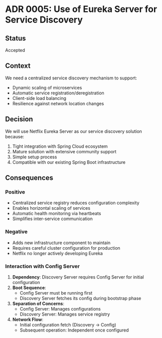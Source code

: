 # ADR 0005: Use of Eureka Server for Service Discovery

## Status
Accepted

## Context
We need a centralized service discovery mechanism to support:
- Dynamic scaling of microservices
- Automatic service registration/deregistration
- Client-side load balancing
- Resilience against network location changes

## Decision
We will use Netflix Eureka Server as our service discovery solution because:
1. Tight integration with Spring Cloud ecosystem
2. Mature solution with extensive community support
3. Simple setup process
4. Compatible with our existing Spring Boot infrastructure

## Consequences

### Positive
- Centralized service registry reduces configuration complexity
- Enables horizontal scaling of services
- Automatic health monitoring via heartbeats
- Simplifies inter-service communication

### Negative
- Adds new infrastructure component to maintain
- Requires careful cluster configuration for production
- Netflix no longer actively developing Eureka

### Interaction with Config Server
1. **Dependency**: Discovery Server requires Config Server for initial configuration
2. **Boot Sequence**:
   - Config Server must be running first
   - Discovery Server fetches its config during bootstrap phase
3. **Separation of Concerns**:
   - Config Server: Manages configurations
   - Discovery Server: Manages service registry
4. **Network Flow**:
   - Initial configuration fetch (Discovery → Config)
   - Subsequent operation: Independent once configured
